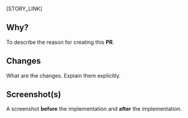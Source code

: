 [STORY_LINK]

## Why?

To describe the reason for creating this **PR**.

## Changes

What are the changes. Explain them explicitly.

## Screenshot(s)

A screenshot **before** the implementation and **after** the implementation.